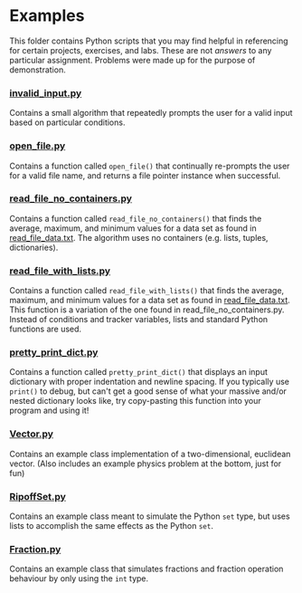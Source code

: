 # Examples

This folder contains Python scripts that you may find helpful in referencing for certain projects, exercises, and labs. These are not _answers_ to any particular assignment. Problems were made up for the purpose of demonstration.

### [invalid_input.py](invalid_input.py)

Contains a small algorithm that repeatedly prompts the user for a valid input based on particular conditions. 

### [open_file.py](open_file.py)

Contains a function called `open_file()` that continually re-prompts the user for a valid file name, and returns a file pointer instance when successful.

### [read_file_no_containers.py](read_file_no_containers.py)

Contains a function called `read_file_no_containers()` that finds the average, maximum, and minimum values for a data set as found in [read_file_data.txt](read_file_data.txt). The algorithm uses no containers (e.g. lists, tuples, dictionaries). 

### [read_file_with_lists.py](read_file_with_lists.py)

Contains a function called `read_file_with_lists()` that finds the average, maximum, and minimum values for a data set as found in [read_file_data.txt](read_file_data.txt). This function is a variation of the one found in read_file_no_containers.py. Instead of conditions and tracker variables, lists and standard Python functions are used.

### [pretty_print_dict.py](pretty_print_dict.py)

Contains a function called `pretty_print_dict()` that displays an input dictionary with proper indentation and newline spacing. If you typically use `print()` to debug, but can't get a good sense of what your massive and/or nested dictionary looks like, try copy-pasting this function into your program and using it!

### [Vector.py](Vector.py)

Contains an example class implementation of a two-dimensional, euclidean vector. (Also includes an example physics problem at the bottom, just for fun)

### [RipoffSet.py](RipoffSet.py)

Contains an example class meant to simulate the Python `set` type, but uses lists to accomplish the same effects as the Python `set`.

### [Fraction.py](Fraction.py)

Contains an example class that simulates fractions and fraction operation behaviour by only using the `int` type.